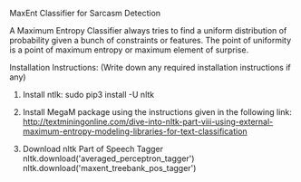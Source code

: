 MaxEnt Classifier for Sarcasm Detection

A Maximum Entropy Classifier always tries to find a uniform distribution of probability given a bunch of constraints or features.
The point of uniformity is a point of maximum entropy or maximum element of surprise.

Installation Instructions: (Write down any required installation instructions if any)

1. Install ntlk:
    sudo pip3 install -U nltk

2. Install MegaM package using the instructions given in the following link:
    http://textminingonline.com/dive-into-nltk-part-viii-using-external-maximum-entropy-modeling-libraries-for-text-classification

3. Download nltk Part of Speech Tagger
    nltk.download('averaged_perceptron_tagger')
    nltk.download('maxent_treebank_pos_tagger')

